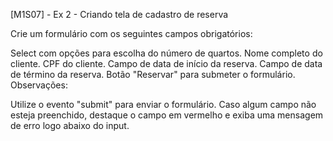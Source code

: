 [M1S07] - Ex 2 - Criando tela de cadastro de reserva

Crie um formulário com os seguintes campos obrigatórios:

Select com opções para escolha do número de quartos.
Nome completo do cliente.
CPF do cliente.
Campo de data de início da reserva.
Campo de data de término da reserva.
Botão "Reservar" para submeter o formulário.
Observações:

Utilize o evento "submit" para enviar o formulário.
Caso algum campo não esteja preenchido, destaque o campo em vermelho e exiba uma mensagem de erro logo abaixo do input.
